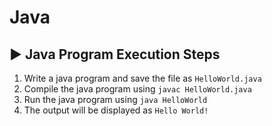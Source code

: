 # Java

<!-- steps to run a java file -->
## ▶️ Java Program Execution Steps
1. Write a java program and save the file as `HelloWorld.java`
2. Compile the java program using `javac HelloWorld.java`
3. Run the java program using `java HelloWorld`
4. The output will be displayed as `Hello World!`